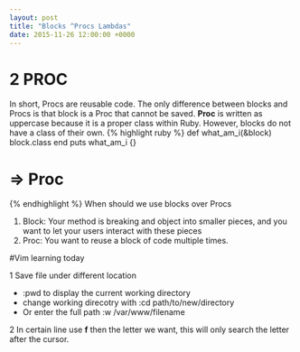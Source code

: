 ```yaml
---
layout: post
title: "Blocks ^Procs Lambdas"
date: 2015-11-26 12:00:00 +0000
---
```

# 2 PROC
In short, Procs are reusable code. The only difference between blocks and Procs is that block is a Proc that cannot be saved.
**Proc** is written as uppercase because it is a proper class within Ruby. However, blocks do not have a class of their own.
{% highlight ruby %}
def what_am_i(&block)
block.class
end
puts what_am_i {}
# => Proc
{% endhighlight %}
When should we use blocks over Procs <br>
1. Block: Your method is breaking and object into smaller pieces, and you want to let your users interact with these pieces <br>
2. Proc: You want to reuse a block of code multiple times.

#Vim learning today

1 Save file under different location

- :pwd to display the current working directory
- change working direcotry with :cd path/to/new/directory
- Or enter the full path :w /var/www/filename

2 In certain line use **f** then the letter we want, this will only search the letter after the cursor.

